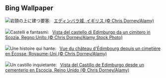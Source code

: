 ## Bing Wallpaper
![](https://www.bing.com/th?id=OHR.HauntedEdinburgh_JA-JP6454143527_UHD.jpg&w=1000)岩頸の上に建つ要塞:&nbsp;&ensp;[エディンバラ城, イギリス (© Chris Dorney/Alamy)](https://www.bing.com/th?id=OHR.HauntedEdinburgh_JA-JP6454143527_UHD.jpg)
<br><br/>
![](https://www.bing.com/th?id=OHR.HauntedEdinburgh_IT-IT6003359191_UHD.jpg&w=1000)Castelli e fantasmi:&nbsp;&ensp;[Vista del castello di Edimburgo da un cimitero in Scozia, Regno Unito (© Chris Dorney/Alamy Stock Photo)](https://www.bing.com/th?id=OHR.HauntedEdinburgh_IT-IT6003359191_UHD.jpg)
<br><br/>
![](https://www.bing.com/th?id=OHR.HauntedEdinburgh_FR-FR5789637805_UHD.jpg&w=1000)Une histoire qui hante:&nbsp;&ensp;[Vue du château d'Édimbourg depuis un cimetière en Écosse, Royaume-Uni (© Chris Dorney/Alamy)](https://www.bing.com/th?id=OHR.HauntedEdinburgh_FR-FR5789637805_UHD.jpg)
<br><br/>
![](https://www.bing.com/th?id=OHR.HauntedEdinburgh_ES-ES3286905259_UHD.jpg&w=1000)Un castillo inquietante:&nbsp;&ensp;[Vista del Castillo de Edimburgo desde un cementerio en Escocia, Reino Unido (© Chris Dorney/Alamy)](https://www.bing.com/th?id=OHR.HauntedEdinburgh_ES-ES3286905259_UHD.jpg)
<br><br/>
